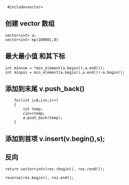 ``` #include<vector>```

## 创建 vector 数组
```
vector<int> a;
vector<int> mp(100001,0)
```

## 最大最小值 和其下标
```
int minnum = *min_element(a.begin(),a.end());
int minpos = min_element(a.begin(),a.end())-a.begin();
```

## 添加到末尾 v.push_back()
```
    for(int i=0;i<n;i++)
    {
        int temp;
        cin>>temp;
        a.push_back(temp);
    }
```
## 添加到首项 v.insert(v.begin(),s); 

## 反向
```
return vector<int>(res.rbegin(), res.rend());

reverse(res.begin(), res.end();
```